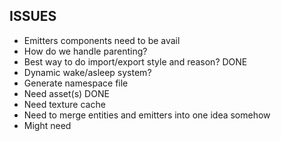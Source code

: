## ISSUES
- Emitters components need to be avail
- How do we handle parenting?
- Best way to do import/export style and reason? DONE
- Dynamic wake/asleep system?
- Generate namespace file
- Need asset(s) DONE
- Need texture cache
- Need to merge entities and emitters into one idea somehow
- Might need
